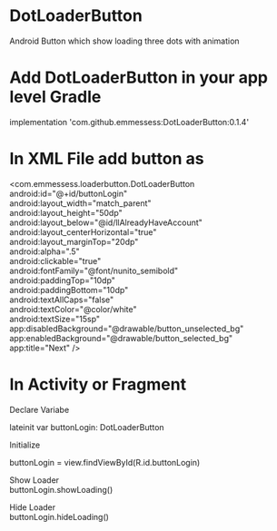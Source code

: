 # DotLoaderButton
Android Button which show loading three dots with animation

# Add DotLoaderButton in your app level Gradle

implementation 'com.github.emmessess:DotLoaderButton:0.1.4'

# In XML File add button as

 <com.emmessess.loaderbutton.DotLoaderButton<br />
            android:id="@+id/buttonLogin"<br />
            android:layout_width="match_parent"<br />
            android:layout_height="50dp"<br />
            android:layout_below="@id/llAlreadyHaveAccount"<br />
            android:layout_centerHorizontal="true"<br />
            android:layout_marginTop="20dp"<br />
            android:alpha=".5"<br />
            android:clickable="true"<br />
            android:fontFamily="@font/nunito_semibold"<br />
            android:paddingTop="10dp"<br />
            android:paddingBottom="10dp"<br />
            android:textAllCaps="false"<br />
            android:textColor="@color/white"<br />
            android:textSize="15sp"<br />
            app:disabledBackground="@drawable/button_unselected_bg"<br />
            app:enabledBackground="@drawable/button_selected_bg"<br />
            app:title="Next" /><br />
            
# In Activity or Fragment

Declare Variabe <br />

lateinit var buttonLogin: DotLoaderButton <br />

Initialize<br />

buttonLogin = view.findViewById(R.id.buttonLogin)<br />

Show Loader<br />
buttonLogin.showLoading()<br />

Hide Loader<br />
buttonLogin.hideLoading()


